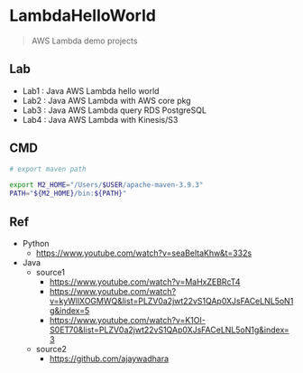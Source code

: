 # LambdaHelloWorld
> AWS Lambda demo projects

## Lab
- Lab1 : Java AWS Lambda hello world
- Lab2 : Java AWS Lambda with AWS core pkg
- Lab3 : Java AWS Lambda query RDS PostgreSQL
- Lab4 : Java AWS Lambda with Kinesis/S3

## CMD
```bash
# export maven path

export M2_HOME="/Users/$USER/apache-maven-3.9.3"
PATH="${M2_HOME}/bin:${PATH}"
```

## Ref
- Python
	- https://www.youtube.com/watch?v=seaBeltaKhw&t=332s
- Java
	- source1
		- https://www.youtube.com/watch?v=MaHxZEBRcT4
		- https://www.youtube.com/watch?v=kyWllXOGMWQ&list=PLZV0a2jwt22vS1QAp0XJsFACeLNL5oN1g&index=5
		- https://www.youtube.com/watch?v=K1OI-S0ET70&list=PLZV0a2jwt22vS1QAp0XJsFACeLNL5oN1g&index=3
	- source2
		- https://github.com/ajaywadhara